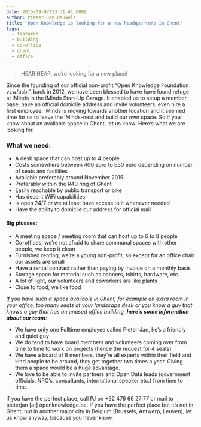 ```yaml
---
date: 2015-09-02T13:31:41.000Z
author: Pieter-Jan Pauwels
title: 'Open Knowledge is looking for a new headquarters in Ghent'
tags:
  - featured
  - building
  - co-office
  - ghent
  - office
---
```


> HEAR HEAR, we’re looking for a new place!

Since the founding of our official non-profit “Open Knowledge Foundation vzw/asbl”, back in 2012, we have been blessed to have have found refuge at iMinds in the iMinds Start-Up Garage. It enabled us to setup a member base, have an official domicile address and invite volunteers, even hire a first employee. IMinds is moving towards another location and it seemed time for us to leave the iMinds-nest and build our own space. So if you know about an available space in Ghent, let us know. Here’s what we are looking for.

### What we need:

- A desk space that can host up to 4 people
- Costs somewhere between 400 euro to 650 euro depending on number of seats and facilities
- Available preferably around November 2015
- Preferably within the R40 ring of Ghent
- Easily reachable by public transport or bike
- Has decent WiFi capabilities
- Is open 24/7 or we at least have access to it whenever needed
- Have the ability to domicile our address for official mail

#### Big plusses:

- A meeting space / meeting room that can host up to 6 to 8 people
- Co-offices, we’re not afraid to share communal spaces with other people, we keep it clean
- Furnished renting, we’re a young non-profit, so except for an office chair our assets are small
- Have a rental contract rather than paying by invoice on a monthly basis
- Storage space for material such as banners, tshirts, hardware, etc.
- A lot of light, our volunteers and coworkers are like plants
- Close to food, we like food

_If you have such a space available in Ghent, for example an extra room in your office, too many seats at your landscape desk or you know a guy that knows a guy that has an unused office building, **here’s some information about our team**:_

- We have only one Fulltime employee called Pieter-Jan, he’s a friendly and quiet guy
- We do tend to have board members and volunteers coming over from time to time to work on projects (hence the request for 4 seats)
- We have a board of 8 members, they’re all experts within their field and kind people to be around, they get together two times a year. Giving them a space would be a huge advantage.
- We love to be able to invite partners and Open Data leads (government officials, NPO’s, consultants, international speaker etc.) from time to time.

If you have the perfect place, call PJ on +32 476 66 27 77 or mail to pieterjan \[at\] openknowledge.be. If you have the perfect place but it’s not in Ghent, but in another major city in Belgium (Brussels, Antwerp, Leuven), let us know anyway, because you never know.
